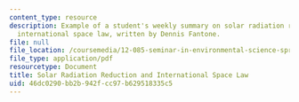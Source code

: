 ```yaml
---
content_type: resource
description: Example of a student's weekly summary on solar radiation reduction and
  international space law, written by Dennis Fantone.
file: null
file_location: /coursemedia/12-085-seminar-in-environmental-science-spring-2008/46dc0290bb2b942fcc97b629518335c5_fontone_w8.pdf
file_type: application/pdf
resourcetype: Document
title: Solar Radiation Reduction and International Space Law
uid: 46dc0290-bb2b-942f-cc97-b629518335c5
---
```

